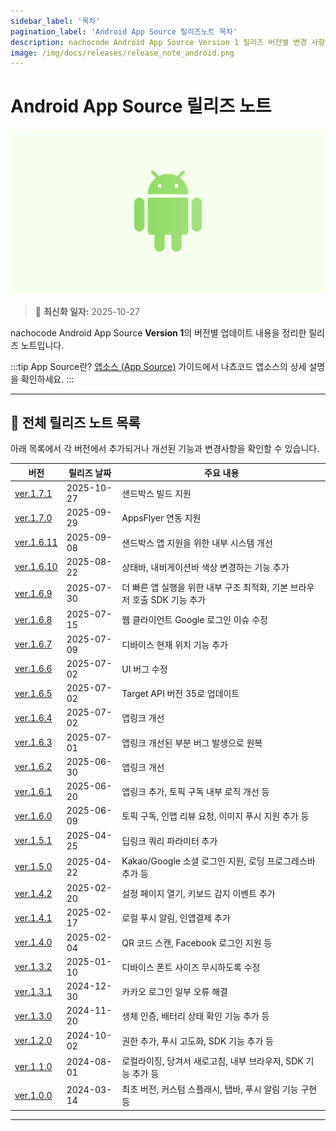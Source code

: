 ```yaml
---
sidebar_label: '목차'
pagination_label: 'Android App Source 릴리즈노트 목차'
description: nachocode Android App Source Version 1 릴리즈 버전별 변경 사항을 확인할 수 있습니다.
image: /img/docs/releases/release_note_android.png
---
```


# Android App Source 릴리즈 노트

![android](/img/docs/releases/release_note_android.png)

> 🔔 **최신화 일자:** 2025-10-27

nachocode Android App Source **Version 1**의 버전별 업데이트 내용을 정리한 릴리즈 노트입니다.

:::tip App Source란?
[앱소스 (App Source)](/docs/guide/app-source) 가이드에서 나쵸코드 앱소스의 상세 설명을 확인하세요.
:::

---

## 📖 전체 릴리즈 노트 목록

아래 목록에서 각 버전에서 추가되거나 개선된 기능과 변경사항을 확인할 수 있습니다.

| 버전                             | 릴리즈 날짜 | 주요 내용                                                                 |
| -------------------------------- | ----------- | ------------------------------------------------------------------------- |
| [ver.1.7.1](./release-v-1-7-1)   | 2025-10-27  | 샌드박스 빌드 지원                                                       |
| [ver.1.7.0](./release-v-1-7-0)   | 2025-09-29  | AppsFlyer 연동 지원                                                       |
| [ver.1.6.11](./release-v-1-6-11) | 2025-09-08  | 샌드박스 앱 지원을 위한 내부 시스템 개선                                  |
| [ver.1.6.10](./release-v-1-6-10) | 2025-08-22  | 상태바, 내비게이션바 색상 변경하는 기능 추가                              |
| [ver.1.6.9](./release-v-1-6-9)   | 2025-07-30  | 더 빠른 앱 실행을 위한 내부 구조 최적화, 기본 브라우저 호출 SDK 기능 추가 |
| [ver.1.6.8](./release-v-1-6-8)   | 2025-07-15  | 웹 클라이언트 Google 로그인 이슈 수정                                     |
| [ver.1.6.7](./release-v-1-6-7)   | 2025-07-09  | 디바이스 현재 위치 기능 추가                                              |
| [ver.1.6.6](./release-v-1-6-6)   | 2025-07-02  | UI 버그 수정                                                              |
| [ver.1.6.5](./release-v-1-6-5)   | 2025-07-02  | Target API 버전 35로 업데이트                                             |
| [ver.1.6.4](./release-v-1-6-4)   | 2025-07-02  | 앱링크 개선                                                               |
| [ver.1.6.3](./release-v-1-6-3)   | 2025-07-01  | 앱링크 개선된 부분 버그 발생으로 원복                                     |
| [ver.1.6.2](./release-v-1-6-2)   | 2025-06-30  | 앱링크 개선                                                               |
| [ver.1.6.1](./release-v-1-6-1)   | 2025-06-20  | 앱링크 추가, 토픽 구독 내부 로직 개선 등                                  |
| [ver.1.6.0](./release-v-1-6-0)   | 2025-06-09  | 토픽 구독, 인앱 리뷰 요청, 이미지 푸시 지원 추가 등                       |
| [ver.1.5.1](./release-v-1-5-1)   | 2025-04-25  | 딥링크 쿼리 파라미터 추가                                                 |
| [ver.1.5.0](./release-v-1-5-0)   | 2025-04-22  | Kakao/Google 소셜 로그인 지원, 로딩 프로그레스바 추가 등                  |
| [ver.1.4.2](./release-v-1-4-2)   | 2025-02-20  | 설정 페이지 열기, 키보드 감지 이벤트 추가                                 |
| [ver.1.4.1](./release-v-1-4-1)   | 2025-02-17  | 로컬 푸시 알림, 인앱결제 추가                                             |
| [ver.1.4.0](./release-v-1-4-0)   | 2025-02-04  | QR 코드 스캔, Facebook 로그인 지원 등                                     |
| [ver.1.3.2](./release-v-1-3-2)   | 2025-01-10  | 디바이스 폰트 사이즈 무시하도록 수정                                      |
| [ver.1.3.1](./release-v-1-3-1)   | 2024-12-30  | 카카오 로그인 일부 오류 해결                                              |
| [ver.1.3.0](./release-v-1-3-0)   | 2024-11-20  | 생체 인증, 배터리 상태 확인 기능 추가 등                                  |
| [ver.1.2.0](./release-v-1-2-0)   | 2024-10-02  | 권한 추가, 푸시 고도화, SDK 기능 추가 등                                  |
| [ver.1.1.0](./release-v-1-1-0)   | 2024-08-01  | 로컬라이징, 당겨서 새로고침, 내부 브라우저, SDK 기능 추가 등              |
| [ver.1.0.0](./release-v-1-0-0)   | 2024-03-14  | 최초 버전, 커스텀 스플래시, 탭바, 푸시 알림 기능 구현 등                  |

---

